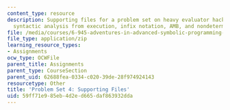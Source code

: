 ```yaml
---
content_type: resource
description: Supporting files for a problem set on heavy evaluator hacking, separating
  syntactic analysis from execution, infix notation, AMB, and nondeterministic programming.
file: /media/courses/6-945-adventures-in-advanced-symbolic-programming-spring-2009/59ff71e985eb4d2ed665daf863932dda_assn04.zip
file_type: application/zip
learning_resource_types:
- Assignments
ocw_type: OCWFile
parent_title: Assignments
parent_type: CourseSection
parent_uid: 62688fea-0334-c020-39de-28f974924143
resourcetype: Other
title: 'Problem Set 4: Supporting Files'
uid: 59ff71e9-85eb-4d2e-d665-daf863932dda
---
```

